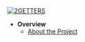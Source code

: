 <a href="">
  <img src="assets/banner.png" alt="2GETTERS">
</a>

* **Overview**
    * [About the Project](/)
